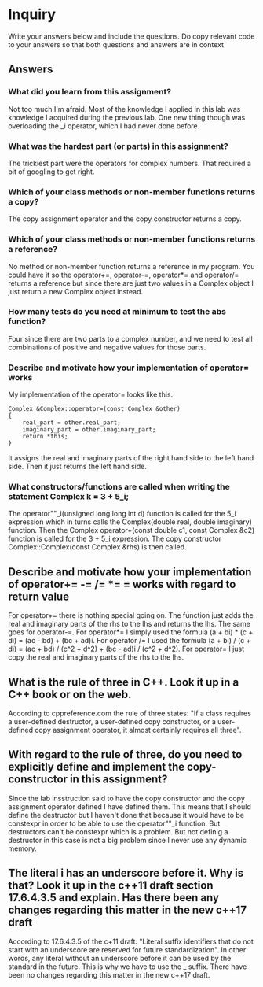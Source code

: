 # Inquiry

Write your answers below and include the questions. Do copy relevant code to your answers so that both questions and answers are in context 

## Answers

### What did you learn from this assignment?
Not too much I'm afraid. Most of the knowledge I applied in this lab was knowledge I acquired
during the previous lab. One new thing though was overloading the _i operator, which I had never done before.

### What was the hardest part (or parts) in this assignment?
The trickiest part were the operators for complex numbers. That required a bit of googling to get right.

### Which of your class methods or non-member functions returns a copy?
The copy assignment operator and the copy constructor returns a copy.

### Which of your class methods or non-member functions returns a reference?
No method or non-member function returns a reference in my program. You could have it so the
operator+=, operator-=, operator*= and operator/= returns a reference but since there are just two 
values in a Complex object I just return a new Complex object instead.

### How many tests do you need at minimum to test the abs function?
Four since there are two parts to a complex number, and we need to test all combinations of positive and negative values for those parts.

### Describe and motivate how your implementation of operator= works
My implementation of the operator= looks like this.
```
Complex &Complex::operator=(const Complex &other)
{
    real_part = other.real_part;
    imaginary_part = other.imaginary_part;
    return *this;
}
```
It assigns the real and imaginary parts of the right hand side to the left hand side. Then it just returns the left hand side.

### What constructors/functions are called when writing the statement Complex k = 3 + 5_i;
The operator""_i(unsigned long long int d) function is called for the 5_i expression which in turns calls the Complex(double real, double imaginary) function. Then the Complex operator+(const double c1, const Complex &c2) function is called for the 3 + 5_i expression. The copy constructor Complex::Complex(const Complex &rhs) is then called.

## Describe and motivate how your implementation of operator+= -= /= *= = works with regard to return value
For operator+= there is nothing special going on. The function just adds the real and imaginary parts of the rhs to the lhs and returns the lhs. The same goes for operator-=. For operator*= I simply used the formula
(a + bi) * (c + di) = (ac - bd) + (bc + ad)i. For operator /= I used the formula (a + bi) / (c + di) = (ac + bd) / (c^2 + d^2) + (bc - ad)i / (c^2 + d^2). For operator= I just copy the real and imaginary parts of the rhs to the lhs.

## What is the rule of three in C++. Look it up in a C++ book or on the web.
According to cppreference.com the rule of three states: "If a class requires a user-defined destructor, a user-defined copy constructor, or a user-defined copy assignment operator, it almost certainly requires all three".

## With regard to the rule of three, do you need to explicitly define and implement the copy-constructor in this assignment?
Since the lab insstruction said to have the copy constructor and the copy assignment operator defined I 
have defined them. This means that I should define the destructor but I haven't done that because it would
have to be constexpr in order to be able to use the operator""_i function. But destructors can't be constexpr which is a problem. But not definig a destructor in this case is not a big problem since I never use any dynamic memory.

## The literal i has an underscore before it. Why is that? Look it up in the c++11 draft section 17.6.4.3.5 and explain. Has there been any changes regarding this matter in the new c++17 draft
According to 17.6.4.3.5 of the c+11 draft: "Literal suffix identifiers that do not start with an underscore are reserved for future standardization". In other words, any literal without an underscore before it can be
used by the standard in the future. This is why we have to use the _ suffix. There have been no changes regarding this matter in the new c++17 draft.





